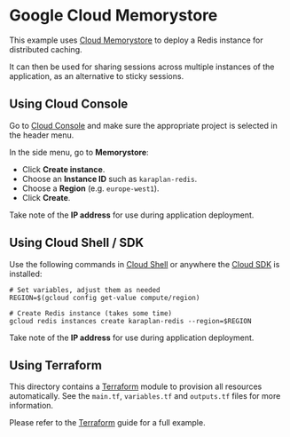 # Google Cloud Memorystore

This example uses [Cloud Memorystore](https://cloud.google.com/memorystore/) to deploy a Redis instance for distributed caching.

It can then be used for sharing sessions across multiple instances of the application, as an alternative to sticky sessions.

## Using Cloud Console

Go to [Cloud Console](https://console.cloud.google.com) and make sure the appropriate project is selected in the header menu.

In the side menu, go to **Memorystore**:
* Click **Create instance**.
* Choose an **Instance ID** such as `karaplan-redis`.
* Choose a **Region** (e.g. `europe-west1`).
* Click **Create**.

Take note of the **IP address** for use during application deployment.

## Using Cloud Shell / SDK

Use the following commands in [Cloud Shell](https://cloud.google.com/shell/) or anywhere the [Cloud SDK](https://cloud.google.com/sdk/) is installed:

    # Set variables, adjust them as needed
    REGION=$(gcloud config get-value compute/region)

    # Create Redis instance (takes some time)
    gcloud redis instances create karaplan-redis --region=$REGION

Take note of the **IP address** for use during application deployment.

## Using Terraform

This directory contains a [Terraform](https://terraform.io) module to provision all resources automatically. See the `main.tf`, `variables.tf` and `outputs.tf` files for more information.

Please refer to the [Terraform](../terraform) guide for a full example.
